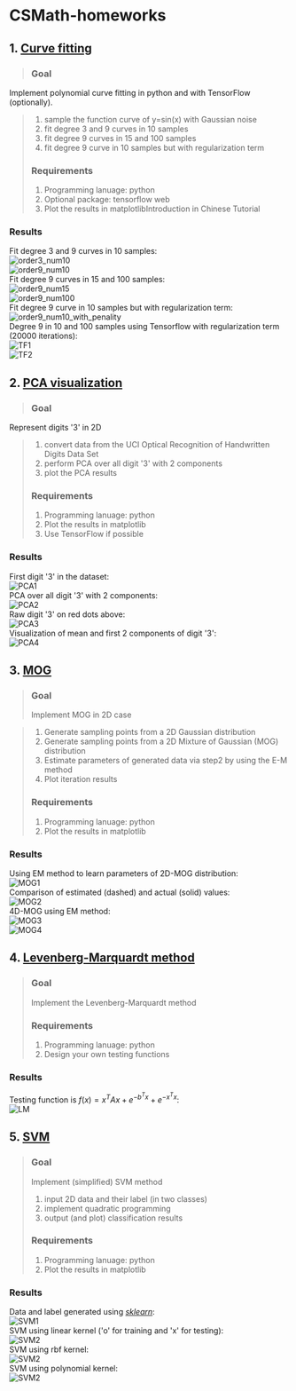 <script type="text/javascript" src="http://cdn.mathjax.org/mathjax/latest/MathJax.js?config=TeX-AMS-MML_HTMLorMML"></script>
# **CSMath-homeworks** 
## 1. [Curve fitting][]

> ### Goal  
Implement polynomial curve fitting in python and with TensorFlow (optionally).
  
>1. sample the function curve of y=sin(x) with Gaussian noise  
>2. fit degree 3 and 9 curves in 10 samples  
>3. fit degree 9 curves in 15 and 100 samples  
>4. fit degree 9 curve in 10 samples but with regularization term  
> ### Requirements  
>1. Programming lanuage: python  
>2. Optional package: tensorflow web  
>3. Plot the results in matplotlibIntroduction in Chinese Tutorial
### Results  
Fit degree 3 and 9 curves in 10 samples:  
![order3_num10](https://github.com/FunkyBlack/CSMath-homeworks/raw/master/Homework1/order3_num10.png)  
![order9_num10](https://github.com/FunkyBlack/CSMath-homeworks/raw/master/Homework1/order9_num10.png)  
Fit degree 9 curves in 15 and 100 samples:  
![order9_num15](https://github.com/FunkyBlack/CSMath-homeworks/raw/master/Homework1/order9_num15.png)  
![order9_num100](https://github.com/FunkyBlack/CSMath-homeworks/raw/master/Homework1/order9_num100.png)  
Fit degree 9 curve in 10 samples but with regularization term:  
![order9_num10_with_penality](https://github.com/FunkyBlack/CSMath-homeworks/raw/master/Homework1/order9_num10_with_penality.png)  
Degree 9 in 10 and 100 samples using Tensorflow with regularization term (20000 iterations):  
![TF1](https://github.com/FunkyBlack/CSMath-homeworks/raw/master/Homework1/CurveFittingTF_num10.png)  
![TF2](https://github.com/FunkyBlack/CSMath-homeworks/raw/master/Homework1/CurveFittingTF_num100.png)  

## 2. [PCA visualization][]  
>### Goal  
Represent digits '3' in 2D  

>1. convert data from the UCI Optical Recognition of Handwritten Digits Data Set  
>2. perform PCA over all digit '3' with 2 components  
>3. plot the PCA results  
>### Requirements  
>1. Programming lanuage: python  
>2. Plot the results in matplotlib  
>3. Use TensorFlow if possible  
### Results  
First digit '3' in the dataset:  
![PCA1](https://github.com/FunkyBlack/CSMath-homeworks/raw/master/Homework2/Visual_digit_3.png)  
PCA over all digit '3' with 2 components:  
![PCA2](https://github.com/FunkyBlack/CSMath-homeworks/raw/master/Homework2/Digit3_using_PCA.png)  
Raw digit '3' on red dots above:  
![PCA3](https://github.com/FunkyBlack/CSMath-homeworks/raw/master/Homework2/Raw_digit3_on_red_dots.png)  
Visualization of mean and first 2 components of digit '3':  
![PCA4](https://github.com/FunkyBlack/CSMath-homeworks/raw/master/Homework2/Principal_Components.png)  

## 3. [MOG][]
>### Goal  
>Implement MOG in 2D case  

>1. Generate sampling points from a 2D Gaussian distribution  
>2. Generate sampling points from a 2D Mixture of Gaussian (MOG) distribution  
>3. Estimate parameters of generated data via step2 by using the E-M method  
>4. Plot iteration results  
>### Requirements  
>1. Programming lanuage: python  
>2. Plot the results in matplotlib  
### Results  
Using EM method to learn parameters of 2D-MOG distribution:  
![MOG1](https://github.com/FunkyBlack/CSMath-homeworks/raw/master/Homework3/EM_iterations.png)  
Comparison of estimated (dashed) and actual (solid) values:  
![MOG2](https://github.com/FunkyBlack/CSMath-homeworks/raw/master/Homework3/MOG_Using_EM.png)  
4D-MOG using EM method:  
![MOG3](https://github.com/FunkyBlack/CSMath-homeworks/raw/master/Homework3/EM_iterations_ndim4.png)  
![MOG4](https://github.com/FunkyBlack/CSMath-homeworks/raw/master/Homework3/MOG_Using_EM_ndim4.png)  

## 4. [Levenberg-Marquardt method][]
>### Goal
>Implement the Levenberg-Marquardt method  
>### Requirements
>1. Programming lanuage: python  
>2. Design your own testing functions  
### Results
Testing function is $f(x)=x^{T}Ax+e^{-b^{T}x}+e^{-x^{T}x}$:  
![LM](https://github.com/FunkyBlack/CSMath-homeworks/raw/master/Homework4/LM_iterations.png)  

## 5. [SVM][]
>### Goal
>Implement (simplified) SVM method  
>1. input 2D data and their label (in two classes)  
>2. implement quadratic programming  
>3. output (and plot) classification results
>### Requirements
>1. Programming lanuage: python  
>2. Plot the results in matplotlib
### Results
Data and label generated using [*sklearn*][]:  
![SVM1](https://github.com/FunkyBlack/CSMath-homeworks/raw/master/Homework5/Generated_data.png)  
SVM using linear kernel ('o' for training and 'x' for testing):  
![SVM2](https://github.com/FunkyBlack/CSMath-homeworks/raw/master/Homework5/SVM_visual_linear.png)  
SVM using rbf kernel:  
![SVM2](https://github.com/FunkyBlack/CSMath-homeworks/raw/master/Homework5/SVM_visual_rbf.png)  
SVM using polynomial kernel:  
![SVM2](https://github.com/FunkyBlack/CSMath-homeworks/raw/master/Homework5/SVM_visual_polynomial.png)  






[Curve fitting]: https://github.com/FunkyBlack/CSMath-homeworks/tree/master/Homework1
[PCA visualization]: https://github.com/FunkyBlack/CSMath-homeworks/tree/master/Homework2
[MOG]: https://github.com/FunkyBlack/CSMath-homeworks/tree/master/Homework3
[Levenberg-Marquardt method]: https://github.com/FunkyBlack/CSMath-homeworks/tree/master/Homework4
[SVM]: https://github.com/FunkyBlack/CSMath-homeworks/tree/master/Homework5
[*sklearn*]: http://scikit-learn.org/